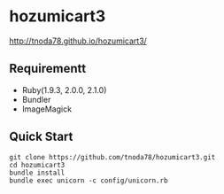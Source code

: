 hozumicart3
===========

http://tnoda78.github.io/hozumicart3/

## Requirementt

- Ruby(1.9.3, 2.0.0, 2.1.0)
- Bundler
- ImageMagick

## Quick Start

```
git clone https://github.com/tnoda78/hozumicart3.git
cd hozumicart3
bundle install
bundle exec unicorn -c config/unicorn.rb
```
